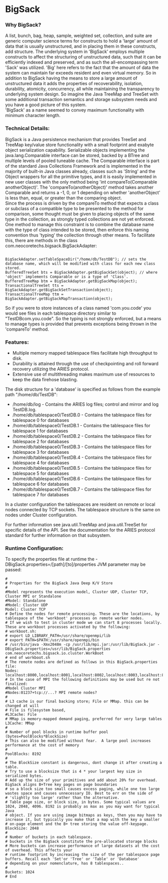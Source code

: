 <h1>BigSack</h1>
<h3>Why BigSack?</h3>
A list, bunch, bag, heap, sample, weighted set, collection, and suite are generic computer science terms for constructs to hold a 'large' 
amount of data that is usually unstructured, and in placing them in these constructs, add structure.
The underlying system in 'BigSack' employs multiple constructs to affect the structuring of unstructured data, such that it can be efficiently indexed and preserved, and as such the all-encompassing term 'Sack' was utilized.
'Big' here refers to the fact that the amount of data the system can maintain far exceeds resident and even virtual memory.
So in addition to BigSack having the means to store a large amount of unstructured data it adds the properties of recoverability,
isolation, durability, atomicity, concurrency, all while maintaining the transparency to underlying system design. So imagine the Java
TreeMap and TreeSet with some additional transaction semantics and storage subsystem needs and you have a good picture of this system.<br/>
'BigSack' as a name seemed to convey maximum functionality with minimum character length.
<h3>Technical Details:</h3>
BigSack is a Java persistence mechanism that provides TreeSet and TreeMap key/value store functionality 
with a small footprint and exabyte object serialization capability. Serializable objects implementing the 
java.lang.Comparable interface can be stored, backed by a BTree and multiple levels of pooled tuneable cache. The Comparable interface 
is part of the standard Java Collections Framework and is implemented in the majority of built-in Java classes already, classes such as
'String' and the Object wrappers for all the primitive types, and it is easily implemented in new user classes with the only method
being 'int compareTo(Comparable anotherObject)'. The 'compareTo(anotherObject)' method takes another Comparable and returns a -1, 0, or 1 depending on whether 'anotherObject' is less than, equal, or greater than the comparing object. <br/>
Since the process is driven by the compareTo method that expects a class or subclass of a compatible type to be presented to the method for comparison,
some thought must be given to placing objects of the same type in the collection, as strongly typed collections are not yet enforced. One method to
manage this constraint is to combine the database name with the type of class intended to be stored, then enforce this naming convention thus 'typing' the collection through other means. To facilitate this, there are methods in the class com.neocoretechs.bigsack.BigSackAdapter:

```

BigSackAdapter.setTableSpaceDir("/home/db/TestDB"); // sets the database name, which will be modified with class for each new class stored.
BufferedTreeSet bts = BigSackAdapter.getBigSackSet(object); // where 'object' implements Comparable or is a type of 'Class'.
BufferedTreeMap btm = BigSackAdapter.getBigSackMap(object);
TransactionalTreeSet tts = BigSackAdapter.getBigSackSetTransaction(object);
TransactionalTreeMap ttm = BigSackAdapter.getBigSackMapTransaction(object);

```

So if you were to store instances of a class named 'com.you.code' you would see files in each tablespace directory similar to "TestDBcom.you.code".
So the typing is not strongly enforced, but a means to manage types is provided that prevents exceptions being thrown in the 'compareTo' method.
<h3>Features:</h3>
<ul>
<li>Multiple memory mapped tablespace files facilitate high throughput to disk.</li>
<li>Durability is attained through the use of checkpointing and roll forward recovery utilizing the ARIES protocol.
<li>Extensive use of multithreading makes maximum use of resources to keep the data firehose blasting. 
</li></ul>
<p/>
The disk structure for a 'database' is specified as follows from the example path "/home/db/TestDB":
<ul>
<li>/home/db/log - Contains the ARIES log files; control and mirror and log TestDB<tablespace>.log.</li>
<li>/home/db/tablespace0/TestDB.0 - Contains the tablespace files for tablespace 0 for databases</li>
<li>/home/db/tablespace0/TestDB.1 - Contains the tablespace files for tablespace 1 for databases</li>
<li>/home/db/tablespace0/TestDB.2 - Contains the tablespace files for tablespace 2 for databases</li>
<li>/home/db/tablespace0/TestDB.3 - Contains the tablespace files for tablespace 3 for databases</li>
<li>/home/db/tablespace0/TestDB.4 - Contains the tablespace files for tablespace 4 for databases</li>
<li>/home/db/tablespace0/TestDB.5 - Contains the tablespace files for tablespace 5 for databases</li>
<li>/home/db/tablespace0/TestDB.6 - Contains the tablespace files for tablespace 6 for databases</li>
<li>/home/db/tablespace0/TestDB.7 - Contains the tablespace files for tablespace 7 for databases</li>
</li></ul>
<p/>
In a cluster configuration the tablespaces are resident on remote or local nodes connected by TCP sockets.
The tablespace structure is the same on nodes under Cluster configuration.
<p/>
For further information see java.util.TreeMap and java.util.TreeSet for specific details of the API.
See the documentation for the ARIES protocol standard for further information on that subsystem.
<p/>
<h3>Runtime Configuration:</h3>

To specify the properties file at runtime the -DBigSack.properties=/[path]/[to]/properties JVM parameter may be passed:
```
#
# Properties for the BigSack Java Deep K/V Store
#
#Model represents the execution model, Cluster UDP, Cluster TCP, Cluster MPI or Standalone
#Model: Standalone
#Model: Cluster UDP
Model: Cluster TCP
# Define the nodes for remote processing. These are the locations, by tablespace of the 'workboot' processes on remote worker nodes.
# If we wish to test in cluster mode we can start 8 processes locally. These are workboot processes activated by the following:
# workboot.sh:
# export LD_LIBRARY_PATH=/usr/share/openmpi/lib
# export PATH=$PATH:/usr/share/openmpi/bin
# /usr/bin/java -Xmx2048m -cp /usr/lib/mpi.jar:/usr/lib/BigSack.jar -DBigSack.properties=/usr/lib/BigSack.properties com.neocoretechs.bigsack.io.cluster.WorkBoot
# end of workboot.sh
# The remote nodes are defined as follows in this BigSack.properties file:
Nodes: localhost:8000,localhost:8001,localhost:8002,localhost:8003,localhost:8004,localhost:8005,localhost:8006,localhost:8007
# In the case of MPI the following definitions may be used but re not finalized:
#Model Cluster MPI
#Nodes:01237+tcp://...? MPI remote nodes?
#
# L3 cache is our final backing store; File or MMap. this can be changed at will
# File is filesystem based, 
#L3Cache: File
# MMap is memory-mapped demand paging, preferred for very large tables
L3Cache: MMap
#
# Number of pool blocks in runtime buffer pool (bytes=PoolBlocks*BlockSize)
# This can also be modified without fear.  A large pool increases performance at the cost of memory
#
PoolBlocks: 8192
#
# The BlockSize constant is dangerous, dont change it after creating a table.
# Try to use a blocksize that is 4 * your largest key size in serialized bytes. 
# Add up the size of your primitives and add about 20% for overhead. BigSack aligns B+Tree key pages on page boundaries
# so a block size too small causes excess paging, while one too large wastes space and causes unnecessary IO. Best to err on the side of 
# 'slightly too large' rather than the alternative.
# Table page size, or block size, in bytes. Some typical values are 1024, 2048, 4096. 8192 is probably as max as you may want for typical Java
# object. If you are using image bitmaps as keys, then you may have to increase it, but typically you make that a map with the key a smaller
# on-page element and the B+ tree storing the value off-keypage.
BlockSize: 2048
#
# Number of buckets in each tablespace.
# buckets in the BigSack constitute the pre-allocated storage blocks
# More buckets can increase performance of large datasets at the cost of overhead. This affects your
# runtime footprint by increasing the size of the per tablespace page buffers. Recall each 'Set'or 'Tree' or 'Table' or 'Database'
# depending on your nomenclature, has 8 tablespaces..
#
Buckets: 1024
# End
```


